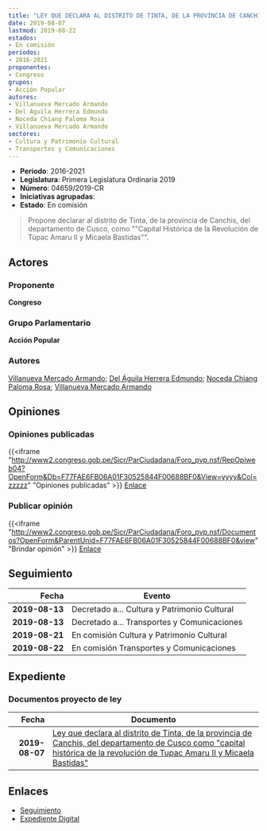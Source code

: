 ```yaml
---
title: "LEY QUE DECLARA AL DISTRITO DE TINTA, DE LA PROVINCIA DE CANCHIS, DEL DEPARTAMENTO DE CUSCO COMO 'CAPITAL HISTÓRICA DE LA REVOLUCIÓN DE TUPAC AMARU II Y MICAELA BASTIDAS'."
date: 2019-08-07
lastmod: 2019-08-22
estados:
- En comisión
periodos:
- 2016-2021
proponentes:
- Congreso
grupos:
- Acción Popular
autores:
- Villanueva Mercado Armando
- Del Águila Herrera Edmundo
- Noceda Chiang Paloma Rosa
- Villanueva Mercado Armando
sectores:
- Cultura y Patrimonio Cultural
- Transportes y Comunicaciones
---
```

- **Periodo**: 2016-2021
- **Legislatura**: Primera Legislatura Ordinaria 2019
- **Número**: 04659/2019-CR
- **Iniciativas agrupadas**: 
- **Estado**: En comisión

> Propone declarar al distrito de Tinta, de la provincia de Canchis, del departamento de Cusco, como ""Capital Histórica de la Revolución de Túpac Amaru II y Micaela Bastidas"".


## Actores

### Proponente

**Congreso**

### Grupo Parlamentario

**Acción Popular**

### Autores

[Villanueva Mercado Armando](mailto:mailto:avillanuevam@congreso.gob.pe); [Del Águila Herrera Edmundo](mailto:mailto:edelaguila@congreso.gob.pe); [Noceda Chiang Paloma Rosa](mailto:mailto:pnoceda@congreso.gob.pe); [Villanueva Mercado Armando](mailto:mailto:avillanuevam@congreso.gob.pe)

## Opiniones

### Opiniones publicadas

{{<iframe "http://www2.congreso.gob.pe/Sicr/ParCiudadana/Foro_pvp.nsf/RepOpiweb04?OpenForm&Db=F77FAE6FB06A01F30525844F00688BF0&View=yyyy&Col=zzzzz" "Opiniones publicadas" >}}
[Enlace](http://www2.congreso.gob.pe/Sicr/ParCiudadana/Foro_pvp.nsf/RepOpiweb04?OpenForm&Db=F77FAE6FB06A01F30525844F00688BF0&View=yyyy&Col=zzzzz)

### Publicar opinión

{{<iframe "http://www2.congreso.gob.pe/Sicr/ParCiudadana/Foro_pvp.nsf/Documentos?OpenForm&ParentUnid=F77FAE6FB06A01F30525844F00688BF0&view" "Brindar opinión" >}}
[Enlace](http://www2.congreso.gob.pe/Sicr/ParCiudadana/Foro_pvp.nsf/Documentos?OpenForm&ParentUnid=F77FAE6FB06A01F30525844F00688BF0&view)


## Seguimiento

| Fecha | Evento |
|------:|--------|
| **2019-08-13** | Decretado a... Cultura y Patrimonio Cultural |
| **2019-08-13** | Decretado a... Transportes y Comunicaciones |
| **2019-08-21** | En comisión Cultura y Patrimonio Cultural |
| **2019-08-22** | En comisión Transportes y Comunicaciones |

## Expediente

### Documentos proyecto de ley

| Fecha | Documento |
|------:|-----------|
| **2019-08-07** | [Ley que declara al distrito de Tinta, de la provincia de Canchis, del departamento de Cusco como "capital histórica de la revolución de Tupac Amaru II y Micaela Bastidas"](http://www.leyes.congreso.gob.pe/Documentos/2016_2021/Proyectos_de_Ley_y_de_Resoluciones_Legislativas/PL0465920190807.pdf) |

## Enlaces

- [Seguimiento](http://www2.congreso.gob.pe/Sicr/TraDocEstProc/CLProLey2016.nsf/f7fff46988ca05b1052578e100829cc7/056715b649d3d4bc0525844f0072fb31?OpenDocument)
- [Expediente Digital](http://www2.congreso.gob.pe/Sicr/TraDocEstProc/CLProLey2016.nsf/f7fff46988ca05b1052578e100829cc7/056715b649d3d4bc0525844f0072fb31?OpenDocument&Click=05257FB7005EB655.eb71d0cf91d8294e05256cdf006b5706/$Body/0.1C6C)

